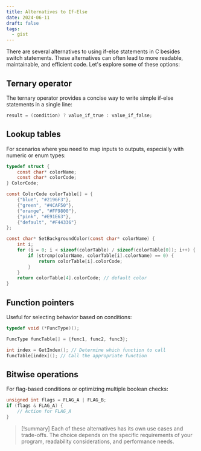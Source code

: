 ```yaml
---
title: Alternatives to If-Else
date: 2024-06-11
draft: false
tags:
  - gist
---
```


There are several alternatives to using if-else statements in C besides switch statements. These alternatives can often lead to more readable, maintainable, and efficient code. Let's explore some of these options:

## Ternary operator

The ternary operator provides a concise way to write simple if-else statements in a single line:

```c
result = (condition) ? value_if_true : value_if_false;
```

## Lookup tables

For scenarios where you need to map inputs to outputs, especially with numeric or enum types:

```c
typedef struct {
    const char* colorName;
    const char* colorCode;
} ColorCode;

const ColorCode colorTable[] = {
    {"blue", "#2196F3"},
    {"green", "#4CAF50"},
    {"orange", "#FF9800"},
    {"pink", "#E91E63"},
    {"default", "#F44336"}
};

const char* SetBackgroundColor(const char* colorName) {
    int i;
    for (i = 0; i < sizeof(colorTable) / sizeof(colorTable[0]); i++) {
        if (strcmp(colorName, colorTable[i].colorName) == 0) {
            return colorTable[i].colorCode;
        }
    }
    return colorTable[4].colorCode; // default color
}
```

## Function pointers

Useful for selecting behavior based on conditions:

```c
typedef void (*FuncType)();

FuncType funcTable[] = {func1, func2, func3};

int index = GetIndex(); // Determine which function to call
funcTable[index](); // Call the appropriate function
```

## Bitwise operations

For flag-based conditions or optimizing multiple boolean checks:

```c
unsigned int flags = FLAG_A | FLAG_B;
if (flags & FLAG_A) {
    // Action for FLAG_A
}
```
> [!summary]
> Each of these alternatives has its own use cases and trade-offs. The choice depends on the specific requirements of your program, readability considerations, and performance needs.
